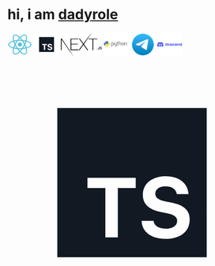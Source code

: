 <h1>hi, i am <a href="https://github.com/dadyrole">dadyrole</a></h1>
<div>
  <img height="50px" src="media/react.svg"/>
  <img height="50px" src="media/ts.svg"/>
  <img height="50px" src="media/nextjs.svg"/>
  <img height="50px" src="media/python.svg"/>
  <img height="50px" src="media/telegram.svg"/>
  <img height="50px" src="media/discord.svg"/>
  <svg width="auto" height="50px" viewBox="0 0 25 25" fill="none" xmlns="http://www.w3.org/2000/svg">
    <path fill-rule="evenodd" clip-rule="evenodd" d="M20 5H5V20H20V5ZM11.0769             18H9.82349V13.0444H8.02637V12.011H12.874V13.0444H11.0769V18ZM18.2893 16.2153C18.2893 17.4023 17.3679 18.1536 15.8738 18.1536C14.4419 18.1536 13.5371 17.4688 13.4666 16.4062L13.4624 16.3398H14.6702L14.6743 16.3813C14.72 16.8296 15.2056 17.1326 15.907 17.1326C16.5752 17.1326 17.0359 16.813 17.0359 16.3523V16.3481C17.0359 15.9539 16.7412 15.7339 15.9983 15.5803L15.3674 15.4517C14.1223 15.1985 13.5869 14.6174 13.5869 13.7085V13.7043C13.5869 12.592 14.5415 11.8574 15.8696 11.8574C17.2683 11.8574 18.0901 12.5962 18.1689 13.5964L18.1731 13.6504H16.9944L16.9861 13.6006C16.9155 13.1731 16.5005 12.8743 15.8696 12.8743C15.2512 12.8784 14.8403 13.1606 14.8403 13.6089V13.613C14.8403 14.0032 15.1309 14.2356 15.8364 14.3809L16.4714 14.5095C17.7373 14.771 18.2893 15.2773 18.2893 16.2112V16.2153Z" fill="#121923"/>
</svg>
</div>
